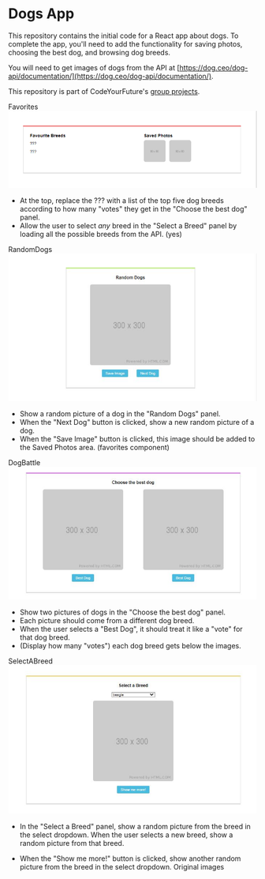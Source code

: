# Dogs App

This repository contains the initial code for a React app about dogs. To complete the app, you'll need to add the functionality for saving photos, choosing the best dog, and browsing dog breeds.

You will need to get images of dogs from the API at [https://dog.ceo/dog-api/documentation/](https://dog.ceo/dog-api/documentation/).

This repository is part of CodeYourFuture's [group projects](https://github.com/CodeYourFuture/group-projects).  


Favorites   
![Screenshot of project](favorites.png)
- At the top, replace the ??? with a list of the top five dog breeds according to how many "votes" they get in the "Choose the best dog" panel.
- Allow the user to select _any_ breed in the "Select a Breed" panel by loading all the possible breeds from the API. (yes) 

RandomDogs
![Screenshot of project](RandomDogs.png)
- Show a random picture of a dog in the "Random Dogs" panel.
- When the "Next Dog" button is clicked, show a new random picture of a dog.
- When the "Save Image" button is clicked, this image should be added to the Saved Photos area. (favorites component)

DogBattle
![Screenshot of project](DogBattle.png)
- Show two pictures of dogs in the "Choose the best dog" panel. 
- Each picture should come from a different dog breed. 
- When the user selects a "Best Dog", it should treat it like a "vote" for that dog breed.   
- (Display how many "votes") each dog breed gets below the images.

SelectABreed
![Screenshot of project](SelectABreed.png)
- In the "Select a Breed" panel, show a random picture from the breed in the select dropdown. When the user selects a new breed, show a random picture from that breed.

- When the "Show me more!" button is clicked, show another random picture from the breed in the select dropdown.
Original images 


<!-- ![Screenshot of project](screenshot-1.png)
![Screenshot of project](screenshot-2.png)


## What you need to do

- Show a random picture of a dog in the "Random Dogs" panel. When the "Next Dog" button is clicked, show a new random picture of a dog.
- When the "Save Image" button is clicked, this image should be added to the Saved Photos area.
- Show two pictures of dogs in the "Choose the best dog" panel. Each picture should come from a different dog breed. When the user selects a "Best Dog", it should treat it like a "vote" for that dog breed. Display how many "votes" each dog breed gets below the images.

- In the "Select a Breed" panel, show a random picture from the breed in the select dropdown. When the user selects a new breed, show a random picture from that breed.

- When the "Show me more!" button is clicked, show another random picture from the breed in the select dropdown.

## Stretch goals
- At the top, replace the ??? with a list of the top five dog breeds according to how many "votes" they get in the "Choose the best dog" panel.
- Allow the user to select _any_ breed in the "Select a Breed" panel by loading all the possible breeds from the API. -->

